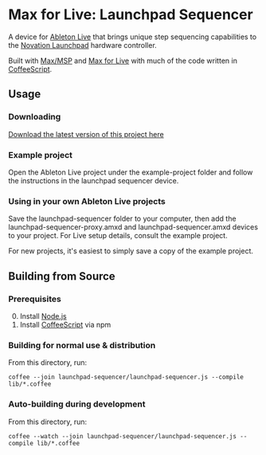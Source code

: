 # Max for Live: Launchpad Sequencer

A device for [Ableton Live](http://ableton.com/live-8) that brings unique step sequencing capabilities to
the [Novation Launchpad](http://us.novationmusic.com/midi-controllers-digital-dj/launchpad) hardware controller.

Built with [Max/MSP](http://cycling74.com/products/max/) and [Max for Live](http://ableton.com/maxforlive) with much
of the code written in [CoffeeScript](http://coffeescript.org/).


## Usage

### Downloading

[Download the latest version of this project here](https://github.com/adamjmurray/m4l-launchpad-sequencer/zipball/master)

### Example project

Open the Ableton Live project under the example-project folder
and follow the instructions in the launchpad sequencer device.

### Using in your own Ableton Live projects

Save the launchpad-sequencer folder to your computer,
then add the launchpad-sequencer-proxy.amxd and launchpad-sequencer.amxd devices to your project.
For Live setup details, consult the example project.

For new projects, it's easiest to simply save a copy of the example project.


## Building from Source

### Prerequisites

0. Install [Node.js](http://nodejs.org/)
0. Install [CoffeeScript](http://coffeescript.org/#installation) via npm

### Building for normal use & distribution

From this directory, run:

    coffee --join launchpad-sequencer/launchpad-sequencer.js --compile lib/*.coffee

### Auto-building during development

From this directory, run:

    coffee --watch --join launchpad-sequencer/launchpad-sequencer.js --compile lib/*.coffee
